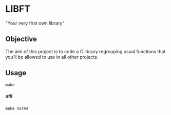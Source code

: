 # LIBFT

"Your very first own library"

## Objective

The aim of this project is to code a C library regrouping usual functions that you’ll be allowed to use in all other projects.

## Usage

`make`
##### util
`make norme`
